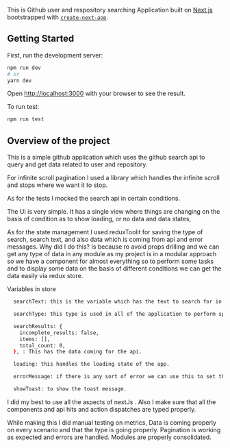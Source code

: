This is Github user and respository searching Application built on [Next.js](https://nextjs.org/) bootstrapped with [`create-next-app`](https://github.com/vercel/next.js/tree/canary/packages/create-next-app).

## Getting Started

First, run the development server:

```bash
npm run dev
# or
yarn dev
```

Open [http://localhost:3000](http://localhost:3000) with your browser to see the result.

To run test:

```bash
npm run test
```

## Overview of the project

This is a simple github application which uses the github search api to query and get data related to user and repository.

For infinite scroll pagination I used a library which handles the infinite scroll and stops where we want it to stop.

As for the tests I mocked the search api in certain conditions.

The UI is very simple. It has a single view where things are changing on the basis of condition as to show loading, or no data and data states,

As for the state management I used reduxToolit for saving the type of search, search text, and also data which is coming from api and error messages. Why did I do this? Is because ro avoid props drilling and we can get any type of data in any module as my project is in a modular approach so we have a component for almost everything so to perform some tasks and to display some data on the basis of different conditions we can get the data easily via redux store. 

Variables in store 
```bash
  searchText: this is the variable which has the text to search for in the api,

  searchType: this type is used in all of the application to perform specific tasks related to users or repositories example while hitting the api and showing the DataList component a different view.

  searchResults: {
    incomplete_results: false,
    items: [],
    total_count: 0,
  }, : This has the data coming for the api.

  loading: this handles the loading state of the app.

  errorMessage: if there is any sort of error we can use this to set the error and the snackbar component will display the error.

  showToast: to show the toast message.
```

I did my best to use all the aspects of nextJs . Also I make sure that all the components and api hits and action dispatches are typed properly.

While making this I did manual testing on metrics, Data is coming properly on every scenario and that the type is going properly. Pagination is working as expected and errors are handled. Modules are properly consolidated. 

